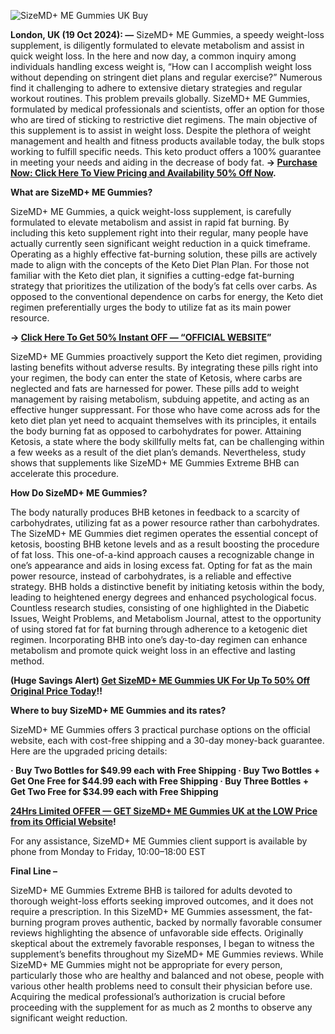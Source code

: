 
![SizeMD+ ME Gummies UK Buy](https://github.com/user-attachments/assets/a1b13965-da5b-4e1e-ab96-3c33c7347d46)



**London, UK (19 Oct 2024): —** SizeMD+ ME Gummies, a speedy weight-loss supplement, is diligently formulated to elevate metabolism and assist in quick weight loss. In the here and now day, a common inquiry among individuals handling excess weight is, “How can I accomplish weight loss without depending on stringent diet plans and regular exercise?” Numerous find it challenging to adhere to extensive dietary strategies and regular workout routines. This problem prevails globally. SizeMD+ ME Gummies, formulated by medical professionals and scientists, offer an option for those who are tired of sticking to restrictive diet regimens. The main objective of this supplement is to assist in weight loss. Despite the plethora of weight management and health and fitness products available today, the bulk stops working to fulfill specific needs. This keto product offers a 100% guarantee in meeting your needs and aiding in the decrease of body fat. **→ [Purchase Now: Click Here To View Pricing and Availability 50% Off Now](https://supplementcarts.com/sizemd-me-gummies-official/).**


**What are SizeMD+ ME Gummies?**

SizeMD+ ME Gummies, a quick weight-loss supplement, is carefully formulated to elevate metabolism and assist in rapid fat burning. By including this keto supplement right into their regular, many people have actually currently seen significant weight reduction in a quick timeframe.
Operating as a highly effective fat-burning solution, these pills are actively made to align with the concepts of the Keto Diet Plan Plan. For those not familiar with the Keto diet plan, it signifies a cutting-edge fat-burning strategy that prioritizes the utilization of the body’s fat cells over carbs. As opposed to the conventional dependence on carbs for energy, the Keto diet regimen preferentially urges the body to utilize fat as its main power resource.


**→ [Click Here To Get 50% Instant OFF — “OFFICIAL WEBSITE](https://supplementcarts.com/sizemd-me-gummies-official/)”**


SizeMD+ ME Gummies proactively support the Keto diet regimen, providing lasting benefits without adverse results. By integrating these pills right into your regimen, the body can enter the state of Ketosis, where carbs are neglected and fats are harnessed for power. These pills add to weight management by raising metabolism, subduing appetite, and acting as an effective hunger suppressant.
For those who have come across ads for the keto diet plan yet need to acquaint themselves with its principles, it entails the body burning fat as opposed to carbohydrates for power. Attaining Ketosis, a state where the body skillfully melts fat, can be challenging within a few weeks as a result of the diet plan’s demands. Nevertheless, study shows that supplements like SizeMD+ ME Gummies Extreme BHB can accelerate this procedure.


**How Do SizeMD+ ME Gummies?**

The body naturally produces BHB ketones in feedback to a scarcity of carbohydrates, utilizing fat as a power resource rather than carbohydrates.
The SizeMD+ ME Gummies diet regimen operates the essential concept of ketosis, boosting BHB ketone levels and as a result boosting the procedure of fat loss. This one-of-a-kind approach causes a recognizable change in one’s appearance and aids in losing excess fat. Opting for fat as the main power resource, instead of carbohydrates, is a reliable and effective strategy.
BHB holds a distinctive benefit by initiating ketosis within the body, leading to heightened energy degrees and enhanced psychological focus. Countless research studies, consisting of one highlighted in the Diabetic Issues, Weight Problems, and Metabolism Journal, attest to the opportunity of using stored fat for fat burning through adherence to a ketogenic diet regimen. Incorporating BHB into one’s day-to-day regimen can enhance metabolism and promote quick weight loss in an effective and lasting method.


**(Huge Savings Alert) [Get SizeMD+ ME Gummies UK For Up To 50% Off Original Price Today](https://supplementcarts.com/sizemd-me-gummies-official/)!!**

  
**Where to buy SizeMD+ ME Gummies and its rates?**

SizeMD+ ME Gummies offers 3 practical purchase options on the official website, each with cost-free shipping and a 30-day money-back guarantee. Here are the upgraded pricing details:

**· Buy Two Bottles for $49.99 each with Free Shipping
· Buy Two Bottles + Get One Free for $44.99 each with Free Shipping
· Buy Three Bottles + Get Two Free for $34.99 each with Free Shipping**


**[24Hrs Limited OFFER — GET SizeMD+ ME Gummies UK at the LOW Price from its Official Website](https://supplementcarts.com/sizemd-me-gummies-official/)!**

For any assistance, SizeMD+ ME Gummies client support is available by phone from Monday to Friday, 10:00–18:00 EST


**Final Line –**

SizeMD+ ME Gummies Extreme BHB is tailored for adults devoted to thorough weight-loss efforts seeking improved outcomes, and it does not require a prescription.
In this SizeMD+ ME Gummies assessment, the fat-burning program proves authentic, backed by normally favorable consumer reviews highlighting the absence of unfavorable side effects.
Originally skeptical about the extremely favorable responses, I began to witness the supplement’s benefits throughout my SizeMD+ ME Gummies reviews.
While SizeMD+ ME Gummies might not be appropriate for every person, particularly those who are healthy and balanced and not obese, people with various other health problems need to consult their physician before use. Acquiring the medical professional’s authorization is crucial before proceeding with the supplement for as much as 2 months to observe any significant weight reduction.
